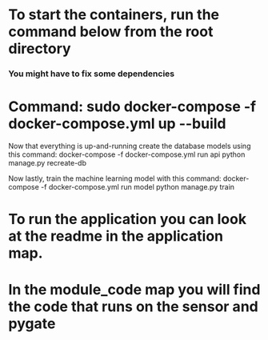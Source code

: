 # To start the containers, run the command below from the root directory
### You might have to fix some dependencies

# Command: sudo docker-compose -f docker-compose.yml up  --build

Now that everything is up-and-running create the database models using this command:
docker-compose -f docker-compose.yml run api python manage.py recreate-db

Now lastly, train the machine learning model with this command:
docker-compose -f docker-compose.yml run model python manage.py train

# To run the application you can look at the readme in the application map.

# In the module_code map you will find the code that runs on the sensor and pygate
